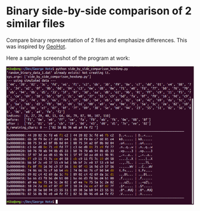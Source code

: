 
# Binary side-by-side comparison of 2 similar files

Compare binary representation of 2 files and emphasize differences.
This was inspired by [GeoHot](https://www.youtube.com/watch?v=GXy5eVwnL_Q).

Here a sample screenshot of the program at work:

![alt text](./sample_screenshot.png)
